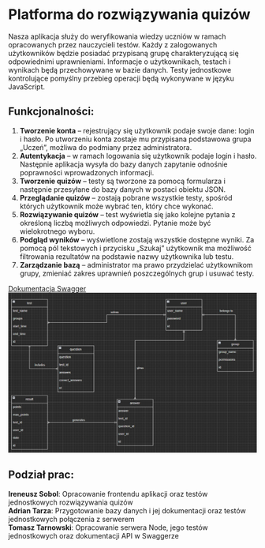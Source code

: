 # Platforma do rozwiązywania quizów

Nasza aplikacja służy do weryfikowania wiedzy uczniów w ramach opracowanych przez nauczycieli testów. Każdy z zalogowanych użytkowników będzie posiadać przypisaną grupę charakteryzującą się odpowiednimi uprawnieniami. Informacje o użytkownikach, testach i wynikach będą przechowywane w bazie danych. Testy jednostkowe kontrolujące pomyślny przebieg operacji będą wykonywane w języku JavaScript.
## Funkcjonalności:
1. **Tworzenie konta** – rejestrujący się użytkownik podaje swoje dane: login i hasło. Po utworzeniu konta zostaje mu przypisana podstawowa grupa „Uczeń”, możliwa do podmiany przez administratora.
2. **Autentykacja** – w ramach logowania się użytkownik podaje login i hasło. Następnie aplikacja wysyła do bazy danych zapytanie odnośnie poprawności wprowadzonych informacji.
3. **Tworzenie quizów** – testy są tworzone za pomocą formularza i następnie przesyłane do bazy danych w postaci obiektu JSON.
4. **Przeglądanie quizów** – zostają pobrane wszystkie testy, spośród których użytkownik może wybrać ten, który chce wykonać. 
5. **Rozwiązywanie quizów** – test wyświetla się jako kolejne pytania z określoną liczbą możliwych odpowiedzi. Pytanie może być wielokrotnego wyboru.
6. **Podgląd wyników** – wyświetlone zostają wszystkie dostępne wyniki. Za pomocą pól tekstowych i przycisku „Szukaj” użytkownik ma możliwość filtrowania rezultatów na podstawie nazwy użytkownika lub testu.
7. **Zarządzanie bazą** – administrator ma prawo przydzielać użytkownikom grupy, zmieniać zakres uprawnień poszczególnych grup i usuwać testy.

[Dokumentacja Swagger](https://app.swaggerhub.com/apis-docs/IreneuszSob/test-platform-server-api/1.0.0)
![Diagram ERD](ERD.png)

## Podział prac:
**Ireneusz Sobol**:
Opracowanie frontendu aplikacji oraz testów jednostkowych rozwiązywania quizów </br>
**Adrian Tarza**:
Przygotowanie bazy danych i jej dokumentacji oraz testów jednostkowych połączenia z serwerem </br>
**Tomasz Tarnowski**:
Opracowanie serwera Node, jego testów jednostkowych oraz dokumentacji API w Swaggerze </br>